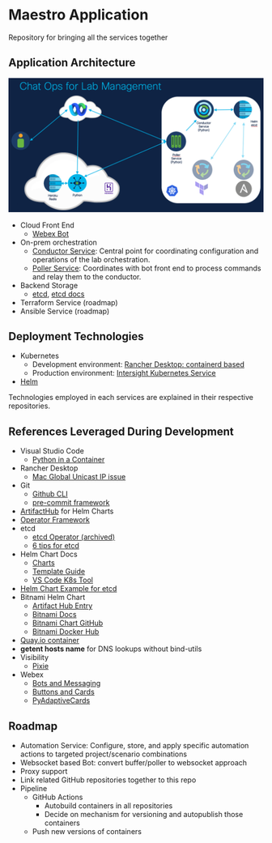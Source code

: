 # Maestro Application

Repository for bringing all the services together

## Application Architecture

![Maestro Application Architecture](maestro-architecture.png)

- Cloud Front End
    - [Webex Bot](https://github.com/broadcaststorm/maestro-webex-service)
- On-prem orchestration
    - [Conductor Service](https://github.com/broadcaststorm/maestro-conductor-service): Central point for coordinating configuration and operations of the lab orchestration.
    - [Poller Service](https://github.com/broadcaststorm/maestro-poller-service): Coordinates with bot front end to process commands and relay them to the conductor.
- Backend Storage
    - [etcd](https://etcd.io), [etcd docs](https://etcd.io/docs/v3.5/)
- Terraform Service (roadmap)
- Ansible Service (roadmap)

## Deployment Technologies

- Kubernetes
    - Development environment: [Rancher Desktop: containerd based](https://rancherdesktop.io)
    - Production environment: [Intersight Kubernetes Service](https://intersight.com/help/saas/resources/intersight_kubernetes_service_user_guide)
- [Helm](https://helm.sh)

Technologies employed in each services are explained in their respective repositories.

## References Leveraged During Development

- Visual Studio Code
    - [Python in a Container](https://code.visualstudio.com/docs/containers/quickstart-python)
- Rancher Desktop
    - [Mac Global Unicast IP issue](https://github.com/rancher-sandbox/rancher-desktop/issues/1141)
- Git
    - [Github CLI](https://cli.github.com)
    - [pre-commit framework](https://pre-commit.com)
- [ArtifactHub](https://artifacthub.io/) for Helm Charts
- [Operator Framework](https://operatorframework.io)
- etcd
    - [etcd Operator (archived)](https://operatorhub.io/operator/etcd)
    - [6 tips for etcd](https://blog.px.dev/etcd-6-tips/)
- Helm Chart Docs
    - [Charts](https://helm.sh/docs/topics/charts/)
    - [Template Guide](https://helm.sh/docs/chart_template_guide/getting_started/)
    - [VS Code K8s Tool](https://marketplace.visualstudio.com/items?itemName=ms-kubernetes-tools.vscode-kubernetes-tools)
- [Helm Chart Example for etcd](https://github.com/mkhpalm/helm-charts)
- Bitnami Helm Chart
    - [Artifact Hub Entry](https://artifacthub.io/packages/helm/bitnami/etcd)
    - [Bitnami Docs](https://docs.bitnami.com/kubernetes/infrastructure/etcd/)
    - [Bitnami Chart GitHub](https://github.com/bitnami/charts/tree/master/bitnami/etcd)
    - [Bitnami Docker Hub](https://hub.docker.com/r/bitnami/etcd/tags)
- [Quay.io container](https://quay.io/repository/coreos/etcd)
- **getent hosts __name__** for DNS lookups without bind-utils
- Visibility
    - [Pixie](https://px.dev)
- Webex
    - [Bots and Messaging](https://developer.webex.com/docs/api/guides/bots)
    - [Buttons and Cards](https://developer.webex.com/docs/api/guides/cards)
    - [PyAdaptiveCards](https://github.com/CiscoSE/pyadaptivecards)

## Roadmap

- Automation Service: Configure, store, and apply specific automation actions to targeted project/scenario combinations
- Websocket based Bot: convert buffer/poller to websocket approach
- Proxy support
- Link related GitHub repositories together to this repo
- Pipeline
    - GitHub Actions
        - Autobuild containers in all repositories
        - Decide on mechanism for versioning and autopublish those containers
    - Push new versions of containers
